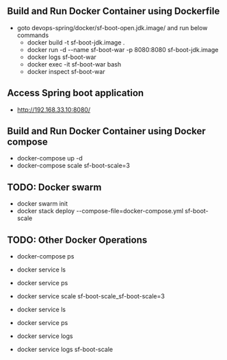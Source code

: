 Build and Run Docker Container using Dockerfile
--
- goto devops-spring/docker/sf-boot-open.jdk.image/ and run below commands 
  - docker build -t sf-boot-jdk.image .
  - docker run -d --name sf-boot-war -p 8080:8080 sf-boot-jdk.image
  - docker logs sf-boot-war
  - docker exec -it sf-boot-war bash
  - docker inspect sf-boot-war

Access Spring boot application
--
- http://192.168.33.10:8080/


Build and Run Docker Container using Docker compose
--
- docker-compose up -d
- docker-compose scale sf-boot-scale=3


TODO: Docker swarm
--
- docker swarm init
- docker stack deploy --compose-file=docker-compose.yml sf-boot-scale

TODO: Other Docker Operations
--
- docker-compose ps

- docker service ls
- docker service ps

- docker service scale sf-boot-scale_sf-boot-scale=3

- docker service ls
- docker service ps

- docker service logs
- docker service logs sf-boot-scale


